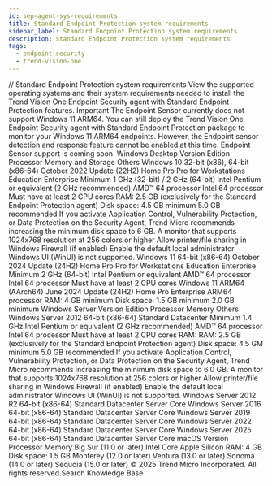```yaml
---
id: sep-agent-sys-requirements
title: Standard Endpoint Protection system requirements
sidebar_label: Standard Endpoint Protection system requirements
description: Standard Endpoint Protection system requirements
tags:
  - endpoint-security
  - trend-vision-one
---
```


/*<![CDATA[*/ $('#title').html($('meta[name=map-description]').attr('content')); /*]]>*/ Standard Endpoint Protection system requirements View the supported operating systems and their system requirements needed to install the Trend Vision One Endpoint Security agent with Standard Endpoint Protection features. Important The Endpoint Sensor currently does not support Windows 11 ARM64. You can still deploy the Trend Vision One Endpoint Security agent with Standard Endpoint Protection package to monitor your Windows 11 ARM64 endpoints. However, the Endpoint sensor detection and response feature cannot be enabled at this time. Endpoint Sensor support is coming soon. Windows Desktop Version Edition Processor Memory and Storage Others Windows 10 32-bit (x86), 64-bit (x86-64) October 2022 Update (22H2) Home Pro Pro for Workstations Education Enterprise Minimum 1 GHz (32-bit) / 2 GHz (64-bit) Intel Pentium or equivalent (2 GHz recommended) AMD™ 64 processor Intel 64 processor Must have at least 2 CPU cores RAM: 2.5 GB (exclusively for the Standard Endpoint Protection agent) Disk space: 4.5 GB minimum 5.0 GB recommended If you activate Application Control, Vulnerability Protection, or Data Protection on the Security Agent, Trend Micro recommends increasing the minimum disk space to 6 GB. A monitor that supports 1024x768 resolution at 256 colors or higher Allow printer/file sharing in Windows Firewall (if enabled) Enable the default local administrator Windows UI (WinUI) is not supported. Windows 11 64-bit (x86-64) October 2024 Update (24H2) Home Pro Pro for Workstations Education Enterprise Minimum 2 GHz (64-bit) Intel Pentium or equivalent AMD™ 64 processor Intel 64 processor Must have at least 2 CPU cores Windows 11 ARM64 (AArch64) June 2024 Update (24H2) Home Pro Enterprise ARM64 processor RAM: 4 GB minimum Disk space: 1.5 GB minimum 2.0 GB minimum Windows Server Version Edition Processor Memory Others Windows Server 2012 64-bit (x86-64) Standard Datacenter Minimum 1.4 GHz Intel Pentium or equivalent (2 GHz recommended) AMD™ 64 processor Intel 64 processor Must have at least 2 CPU cores RAM: RAM: 2.5 GB (exclusively for the Standard Endpoint Protection agent) Disk space: 4.5 GM minimum 5.0 GB recommended If you activate Application Control, Vulnerability Protection, or Data Protection on the Security Agent, Trend Micro recommends increasing the minimum disk space to 6.0 GB. A monitor that supports 1024x768 resolution at 256 colors or higher Allow printer/file sharing in Windows Firewall (if enabled) Enable the default local administrator Windows UI (WinUI) is not supported. Windows Server 2012 R2 64-bit (x86-64) Standard Datacenter Server Core Windows Server 2016 64-bit (x86-64) Standard Datacenter Server Core Windows Server 2019 64-bit (x86-64) Standard Datacenter Server Core Windows Server 2022 64-bit (x86-64) Standard Datacenter Server Core Windows Server 2025 64-bit (x86-64) Standard Datacenter Server Core macOS Version Processor Memory Big Sur (11.0 or later) Intel Core Apple Silicon RAM: 4 GB Disk space: 1.5 GB Monterey (12.0 or later) Ventura (13.0 or later) Sonoma (14.0 or later) Sequoia (15.0 or later) © 2025 Trend Micro Incorporated. All rights reserved.Search Knowledge Base